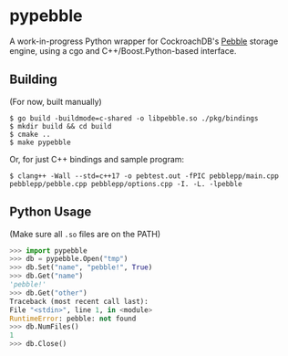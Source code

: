 # pypebble

A work-in-progress Python wrapper for CockroachDB's [Pebble](https://github.com/cockroachdb/pebble) 
storage engine, using a cgo and C++/Boost.Python-based interface.

## Building
(For now, built manually)
```shell
$ go build -buildmode=c-shared -o libpebble.so ./pkg/bindings
$ mkdir build && cd build
$ cmake ..
$ make pypebble
```
Or, for just C++ bindings and sample program:
```shell
$ clang++ -Wall --std=c++17 -o pebtest.out -fPIC pebblepp/main.cpp pebblepp/pebble.cpp pebblepp/options.cpp -I. -L. -lpebble
```

## Python Usage
(Make sure all `.so` files are on the PATH)
```python
>>> import pypebble
>>> db = pypebble.Open("tmp")
>>> db.Set("name", "pebble!", True)
>>> db.Get("name")
'pebble!'
>>> db.Get("other")
Traceback (most recent call last):
File "<stdin>", line 1, in <module>
RuntimeError: pebble: not found
>>> db.NumFiles()
1
>>> db.Close()
```